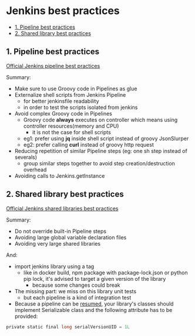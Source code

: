 # Jenkins best practices

- [1. Pipeline best practices](#1-pipeline-best-practices)
- [2. Shared library best practices](#2-shared-library-best-practices)

## 1. Pipeline best practices

[Official Jenkins pipeline best practices](https://www.jenkins.io/doc/book/pipeline/pipeline-best-practices/#general)

Summary:

- Make sure to use Groovy code in Pipelines as glue
- Externalize shell scripts from Jenkins Pipeline
  - for better jenkinsfile readability
  - in order to test the scripts isolated from jenkins
- Avoid complex Groovy code in Pipelines
  - Groovy code **always** executes on controller which means using controller resources(memory and CPU)
    - it is not the case for shell scripts
  - eg1: prefer using **jq** inside shell script instead of groovy JsonSlurper
  - eg2: prefer calling **curl** instead of groovy http request
- Reducing repetition of similar Pipeline steps (eg: one sh step instead of severals)
  - group similar steps together to avoid step creation/destruction overhead
- Avoiding calls to Jenkins.getInstance

## 2. Shared library best practices

[Official Jenkins shared libraries best practices](https://www.jenkins.io/doc/book/pipeline/pipeline-best-practices/#using-shared-libraries)

Summary:

- Do not override built-in Pipeline steps
- Avoiding large global variable declaration files
- Avoiding very large shared libraries

And:

- import jenkins library using a tag
  - like in docker build, npm package with package-lock.json or python pip lock, it's advised to target a given version of the library
    - because some changes could break
- The missing part: we miss on this library unit tests
  - but each pipeline is a kind of integration test
- Because a pipeline can be [resumed](https://www.jenkins.io/doc/book/pipeline/pipeline-best-practices/#avoiding-notserializableexception), your library's classes should implement Serializable class and the following attribute has to be provided:

```groovy
private static final long serialVersionUID = 1L
```
